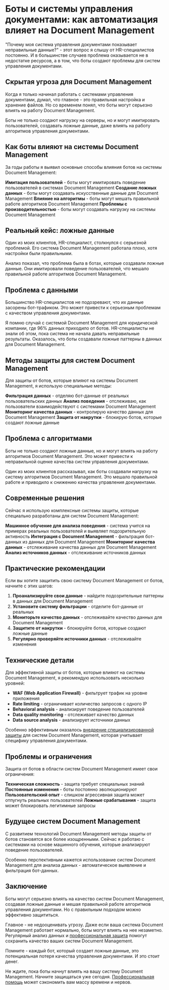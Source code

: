 ﻿# Боты и системы управления документами: как автоматизация влияет на Document Management

"Почему моя система управления документами показывает неправильные данные?" - этот вопрос я слышу от HR-специалистов постоянно. И в большинстве случаев проблема оказывается не в недостатке ресурсов, а в том, что боты создают проблемы для систем управления документами.

## Скрытая угроза для Document Management

Когда я только начинал работать с системами управления документами, думал, что главное - это правильная настройка и хранение файлов. Но со временем понял, что боты могут серьезно влиять на работу Document Management.

Боты не только создают нагрузку на серверы, но и могут имитировать пользователей, создавать ложные данные, даже влиять на работу алгоритмов управления документами.

## Как боты влияют на системы Document Management

За годы работы я выявил основные способы влияния ботов на системы Document Management:

**Имитация пользователей** - боты могут имитировать поведение пользователей в системах Document Management
**Создание ложных данных** - боты могут создавать искусственные данные для Document Management
**Влияние на алгоритмы** - боты могут мешать правильной работе алгоритмов Document Management
**Проблемы с производительностью** - боты могут создавать нагрузку на системы Document Management

## Реальный кейс: ложные данные

Один из моих клиентов, HR-специалист, столкнулся с серьезной проблемой. Его система Document Management работала плохо, хотя настройки были правильными.

Анализ показал, что проблема была в ботах, которые создавали ложные данные. Они имитировали поведение пользователей, что мешало правильной работе алгоритмов Document Management.

## Проблема с данными

Большинство HR-специалистов не подозревают, что их данные засорены бот-трафиком. Это может привести к серьезным проблемам с качеством управления документами.

Я помню случай с системой Document Management для юридической компании, где 96% данных приходило от ботов. HR-специалисты не знали об этом, пока система не начала давать неправильные результаты. Оказалось, что боты создавали ложные паттерны в данных для Document Management.

## Методы защиты для систем Document Management

Для защиты от ботов, которые влияют на системы Document Management, я использую специальные методы:

**Фильтрация данных** - отделяю бот-данные от реальных пользовательских данных
**Анализ поведения** - отслеживаю, как пользователи взаимодействуют с системами Document Management
**Мониторинг качества данных** - контролирую качество данных для Document Management
**Защита от накрутки** - блокирую ботов, которые создают ложные данные

## Проблема с алгоритмами

Боты не только создают ложные данные, но и могут влиять на работу алгоритмов Document Management. Это может привести к неправильной оценке качества систем управления документами.

Один из моих клиентов рассказывал, как боты создавали нагрузку на систему алгоритмов Document Management. Это мешало правильной работе и приводило к снижению качества управления документами.

## Современные решения

Сейчас я использую комплексные системы защиты, которые специально разработаны для систем Document Management:

**Машинное обучение для анализа поведения** - система учится на примерах реальных пользователей и выявляет подозрительную активность
**Интеграция с Document Management** - фильтрация бот-данных из данных для Document Management
**Мониторинг качества данных** - отслеживание качества данных для Document Management
**Анализ источников данных** - отслеживание источников данных

## Практические рекомендации

Если вы хотите защитить свою систему Document Management от ботов, начните с этих шагов:

1. **Проанализируйте свои данные** - найдите подозрительные паттерны в данных для Document Management
2. **Установите систему фильтрации** - отделите бот-данные от реальных
3. **Мониторьте качество данных** - отслеживайте качество данных для Document Management
4. **Защитите от накрутки** - блокируйте ботов, которые создают ложные данные
5. **Регулярно проверяйте источники данных** - отслеживайте изменения

## Технические детали

Для эффективной защиты от ботов, которые влияют на системы Document Management, я рекомендую использовать несколько уровней:

- **WAF (Web Application Firewall)** - фильтрует трафик на уровне приложения
- **Rate limiting** - ограничивает количество запросов с одного IP
- **Behavioral analysis** - анализирует поведение пользователей
- **Data quality monitoring** - отслеживает качество данных
- **Data source analysis** - анализирует источники данных

Особенно эффективным оказалось [внедрение специализированной защиты](https://progaem.com/ustanovka-antibota-usluga-po-zashhite-ot-botov-vashih-sajtov-na-razlichnyh-cms-sistemah.html) для систем Document Management, которая учитывает специфику управления документами.

## Проблемы и ограничения

Защита от ботов в области систем Document Management имеет свои ограничения:

**Техническая сложность** - защита требует специальных знаний
**Постоянные изменения** - боты постоянно эволюционируют
**Пользовательский опыт** - слишком агрессивная защита может отпугнуть реальных пользователей
**Ложные срабатывания** - защита может блокировать легитимные запросы

## Будущее систем Document Management

С развитием технологий Document Management методы защиты от ботов становятся все более изощренными. Сейчас я работаю с системами на основе машинного обучения, которые анализируют поведение пользователей.

Особенно перспективным кажется использование систем Document Management для анализа данных - автоматическое выявление и фильтрация бот-данных.

## Заключение

Боты могут серьезно влиять на качество систем Document Management, создавая ложные данные и мешая правильной работе алгоритмов управления документами. Но с правильным подходом можно эффективно защититься.

Главное - не недооценивать угрозу. Даже если ваша система Document Management работает нормально, боты могут влиять на нее незаметно. Регулярный анализ данных и [профессиональная защита](https://progaem.com/ustanovka-antibota-usluga-po-zashhite-ot-botov-vashih-sajtov-na-razlichnyh-cms-sistemah.html) помогут сохранить качество ваших систем Document Management.

Помните - каждый бот, который создает ложные данные, это потенциальная потеря качества управления документами. И это стоит денег.

Не ждите, пока боты начнут влиять на вашу систему Document Management. Начните защищаться уже сегодня. [Профессиональная помощь](https://progaem.com/ustanovka-antibota-usluga-po-zashhite-ot-botov-vashih-sajtov-na-razlichnyh-cms-sistemah.html) может сэкономить вам массу времени и нервов.
